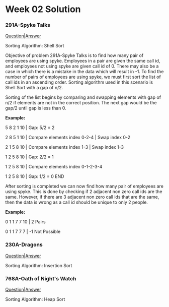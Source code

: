 # Week 02 Solution

### 291A-Spyke Talks

[Question](http://codeforces.com/problemset/problem/291/A)|[Answer](http://codeforces.com/contest/291/submission/42601780)

Sorting Algorithm: Shell Sort

Objective of problem 291A-Spyke Talks is to find how many pair of employees are using spyke. Employees in a pair are given the same call 
id, and employees not using spyke are given call id of 0. There may also be a case in which there is a mistake in the data which will
result in -1. To find the number of pairs of employees are using spyke, we must first sort the list of call ids in an ascending order.
Sorting algorithm used in this scenario is Shell Sort with a gap of n/2. 

Sorting of the list begins by comparing and swapping elements with gap of n/2 if elements are not in the correct position. The next gap
would be the gap/2 until gap is less than 0. 

**Example:**

5 8 2 1 10 | Gap: 5/2 = 2

2 8 5 1 10 | Compare elements index 0-2-4 | Swap index 0-2

2 1 5 8 10 | Compare elements index 1-3 | Swap index 1-3

1 2 5 8 10 | Gap: 2/2 = 1

1 2 5 8 10 | Compare elements index 0-1-2-3-4 

1 2 5 8 10 | Gap: 1/2 = 0 END

After sorting is completed we can now find how many pair of employees are using spyke. This is done by checking if 2 adjacent non zero
call ids are the same. However, if there are 3 adjacent non zero call ids that are the same, then the data is wrong as a call id should
be unique to only 2 people. 

**Example:**

0 1 1 7 7 10 | 2 Pairs

0 1 1 7 7 7  | -1 Not Possible

### 230A-Dragons

[Question](http://codeforces.com/problemset/problem/230/A)|[Answer](http://codeforces.com/contest/230/submission/42700338)

Sorting Algorithm: Insertion Sort

### 768A-Oath of Night's Watch

[Question](http://codeforces.com/problemset/problem/768/A)|[Answer](http://codeforces.com/contest/768/submission/42602686)

Sorting Algorithm: Heap Sort
